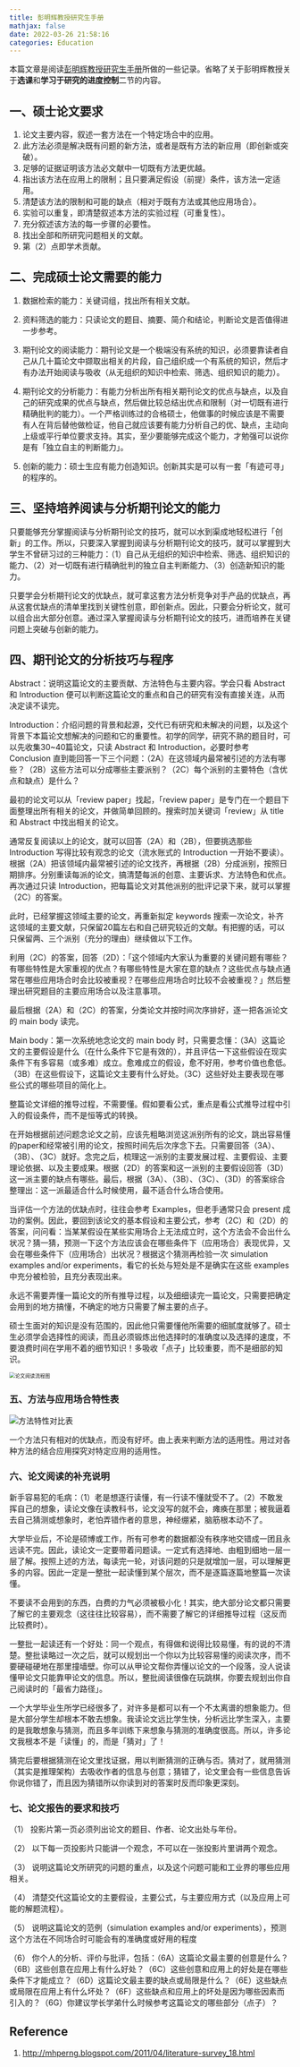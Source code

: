 ```yaml
---
title: 彭明辉教授研究生手册
mathjax: false
date: 2022-03-26 21:58:16
categories: Education
---
```


本篇文章是阅读[彭明辉教授研究生手册](http://mhperng.blogspot.com/2011/04/literature-survey_18.html)所做的一些记录。省略了关于彭明辉教授关于**选课**和**学习于研究的进度控制**二节的内容。

## 一、硕士论文要求

1. 论文主要内容，叙述一套方法在一个特定场合中的应用。
2. 此方法必须是解决既有问题的新方法，或者是既有方法的新应用（即创新或突破）。
3. 足够的证据证明该方法必文献中一切既有方法更优越。
4. 指出该方法在应用上的限制；且只要满足假设（前提）条件，该方法一定适用。
5. 清楚该方法的限制和可能的缺点（相对于既有方法或其他应用场合）。
6. 实验可以重复，即清楚叙述本方法的实验过程（可重复性）。
7. 充分叙述该方法的每一步骤的必要性。
8. 找出全部和所研究问题相关的文献。
9. 第（2）点即学术贡献。

<!-- more -->

## 二、完成硕士论文需要的能力

1. 数据检索的能力：关键词组，找出所有相关文献。

2. 资料筛选的能力：只读论文的题目、摘要、简介和结论，判断论文是否值得进一步参考。

3. 期刊论文的阅读能力：期刊论文是一个极端没有系统的知识，必须要靠读者自己从几十篇论文中撷取出相关的片段，自己组织成一个有系统的知识，然后才有办法开始阅读与吸收（从无组织的知识中检索、筛选、组织知识的能力）。

4. 期刊论文的分析能力：有能力分析出所有相关期刊论文的优点与缺点，以及自己的研究成果的优点与缺点，然后做比较总结出优点和限制（对一切既有进行精确批判的能力）。一个严格训练过的合格硕士，他做事的时候应该是不需要有人在背后替他做检证，他自己就应该要有能力分析自己的优、缺点，主动向上级或平行单位要求支持。其实，至少要能够完成这个能力，才勉强可以说你是有「独立自主的判断能力」。

5. 创新的能力：硕士生应有能力创造知识。创新其实是可以有一套「有迹可寻」的程序的。

## 三、坚持培养阅读与分析期刊论文的能力

只要能够充分掌握阅读与分析期刊论文的技巧，就可以水到渠成地轻松进行「创新」的工作。所以，只要深入掌握到阅读与分析期刊论文的技巧，就可以掌握到大学生不曾研习过的三种能力：（1）自己从无组织的知识中检索、筛选、组织知识的能力、（2）对一切既有进行精确批判的独立自主判断能力、（3）创造新知识的能力。

只要学会分析期刊论文的优缺点，就可拿这套方法分析竞争对手产品的优缺点，再从这套优缺点的清单里找到关键性创意，即创新点。因此，只要会分析论文，就可以组合出大部分创意。通过深入掌握阅读与分析期刊论文的技巧，进而培养在关键问题上突破与创新的能力。

## 四、期刊论文的分析技巧与程序

Abstract：说明这篇论文的主要贡献、方法特色与主要内容。学会只看 Abstract 和 Introduction 便可以判断这篇论文的重点和自己的研究有没有直接关连，从而决定读不读完。

Introduction：介绍问题的背景和起源，交代已有研究和未解决的问题，以及这个背景下本篇论文想解决的问题和它的重要性。初学的同学，研究不熟的题目时，可以先收集30~40篇论文，只读 Abstract 和 Introduction，必要时参考 Conclusion 直到能回答一下三个问题：（2A）在这领域内最常被引述的方法有哪些？（2B）这些方法可以分成哪些主要派别？（2C）每个派别的主要特色（含优点和缺点）是什么？

最初的论文可以从「review paper」找起，「review paper」是专门在一个题目下面整理出所有相关的论文，并做简单回顾的。搜索时加关键词「review」从 title 和 Abstract 中找出相关的论文。

通常反复阅读以上的论文，就可以回答（2A）和（2B），但要挑选那些 Introduction 写得比较有观念的论文（流水账式的 Introduction 一开始不要读）。根据（2A）把该领域内最常被引述的论文找齐，再根据（2B）分成派别，按照日期排序。分别重读每派的论文，搞清楚每派的创意、主要诉求、方法特色和优点。再次通过只读 Introduction，把每篇论文对其他派别的批评记录下来，就可以掌握（2C）的答案。

此时，已经掌握这领域主要的论文，再重新拟定 keywords 搜索一次论文，补齐这领域的主要文献，只保留20篇左右和自己研究较近的文献。有把握的话，可以只保留两、三个派别（充分的理由）继续做以下工作。

利用（2C）的答案，回答（2D）：「这个领域内大家认为重要的关键问题有哪些？有哪些特性是大家重视的优点？有哪些特性是大家在意的缺点？这些优点与缺点通常在哪些应用场合时会比较被重视？在哪些应用场合时比较不会被重视？」然后整理出研究题目的主要应用场合以及注意事项。

最后根据（2A）和（2C）的答案，分类论文并按时间次序排好，逐一把各派论文的 main body 读完。

Main body：第一次系统地念论文的 main body 时，只需要念懂：（3A）这篇论文的主要假设是什么（在什么条件下它是有效的），并且评估一下这些假设在现实条件下有多容易（或多难）成立。愈难成立的假设，愈不好用，参考价值也愈低。（3B）在这些假设下，这篇论文主要有什么好处。（3C）这些好处主要表现在哪些公式的哪些项目的简化上。

整篇论文详细的推导过程，不需要懂。假如要看公式，重点是看公式推导过程中引入的假设条件，而不是恒等式的转换。

在开始根据前述问题念论文之前，应该先粗略浏览这派别所有的论文，跳出容易懂的paper和经常被引用的论文，按照时间先后次序念下去。只需要回答（3A）、（3B）、（3C）就好。念完之后，梳理这一派别的主要发展过程、主要假设、主要理论依据、以及主要成果。根据（2D）的答案和这一派别的主要假设回答（3D）这一派主要的缺点有哪些。最后，根据（3A）、（3B）、（3C）、（3D）的答案综合整理出：这一派最适合什么时候使用，最不适合什么场合使用。

当评估一个方法的优缺点时，往往会参考 Examples，但老手通常只会 present 成功的案例。因此，要回到该论文的基本假设和主要公式，参考（2C）和（2D）的答案，问问看：当某某假设在某些实用场合上无法成立时，这个方法会不会出什么状况？猜一猜，预测一下这个方法应该会在哪些条件下（应用场合）表现优异，又会在哪些条件下（应用场合）出状况？根据这个猜测再检验一次 simulation examples and/or experiments，看它的长处与短处是不是确实在这些 examples 中充分被检验，且充分表现出来。

永远不需要弄懂一篇论文的所有推导过程，以及细细读完一篇论文，只需要把确定会用到的地方搞懂，不确定的地方只需要了解主要的点子。

硕士生面对的知识是没有范围的，因此他只需要懂他所需要的细腻度就够了。硕士生必须学会选择性的阅读，而且必须锻炼出他选择时的准确度以及选择的速度，不要浪费时间在学用不着的细节知识！多吸收「点子」比较重要，而不是细部的知识。

<img src="https://pico-1258741719.cos.ap-shanghai.myqcloud.com/blog/%E5%BD%AD%E6%98%8E%E8%BE%89%E6%95%99%E6%8E%88%E7%A0%94%E7%A9%B6%E7%94%9F%E6%89%8B%E5%86%8C/%E8%AE%BA%E6%96%87%E9%98%85%E8%AF%BB%E6%B5%81%E7%A8%8B%E5%9B%BE.png" alt="论文阅读流程图" style="zoom:64%;" />

### 五、方法与应用场合特性表

![方法特性对比表](https://pico-1258741719.cos.ap-shanghai.myqcloud.com/blog/%E5%BD%AD%E6%98%8E%E8%BE%89%E6%95%99%E6%8E%88%E7%A0%94%E7%A9%B6%E7%94%9F%E6%89%8B%E5%86%8C/%E6%96%B9%E6%B3%95%E7%89%B9%E6%80%A7%E5%AF%B9%E6%AF%94%E8%A1%A8.png)

一个方法只有相对的优缺点，而没有好坏。由上表来判断方法的适用性。用过对各种方法的结合应用探究对特定应用的适用性。

### 六、论文阅读的补充说明

新手容易犯的毛病：（1）老是想逐行读懂，有一行读不懂就受不了。（2）不敢发挥自己的想象，读论文像在读教科书，论文没写的就不会，瘫痪在那里；被我逼着去自己猜测或想象时，老怕弄错作者的意思，神经绷紧，脑筋根本动不了。

大学毕业后，不论是硕博或工作，所有可参考的数据都没有秩序地交错成一团且永远读不完。因此，读论文一定要带着问题读。一定式有选择地、由粗到细地一层一层了解。按照上述的方法，每读完一轮，对该问题的只是就增加一层，可以理解更多的内容。因此一定是一整批一起读懂到某个层次，而不是逐篇逐篇地整篇一次读懂。

不要读不会用到的东西，白费的力气必须被极小化！其实，绝大部分论文都只需要了解它的主要观念（这往往比较容易），而不需要了解它的详细推导过程（这反而比较费时）。

一整批一起读还有一个好处：同一个观点，有得做和说得比较易懂，有的说的不清楚。整批读略过一次之后，就可以规划出一个你以为比较容易懂的阅读次序，而不要硬碰硬地在那里撞墙壁。你可以从甲论文帮你弄懂以论文的一个段落，没人说读懂甲论文只能靠甲论文的信息。所以，整批阅读很像在玩跳棋，你要去规划出你自己阅读时的「最省力路径」。

一个大学毕业生所学已经很多了，对许多是都可以有一个不太离谱的想象能力。但是大部分学生却根本不敢去想象。我读论文远比学生快，分析远比学生深入，主要的是我敢想象与猜测，而且多年训练下来想象与猜测的准确度很高。所以，许多论文我根本不是「读懂」的，而是「猜对」了！

猜完后要根据猜测在论文里找证据，用以判断猜测的正确与否。猜对了，就用猜测（其实是推理架构）去吸收作者的信息与创意；猜错了，论文里会有一些信息告诉你说你错了，而且因为猜错所以你读到对的答案时反而印象更深刻。

### 七、论文报告的要求和技巧

（1） 投影片第一页必须列出论文的题目、作者、论文出处与年份。

（2） 以下每一页投影片只能讲一个观念，不可以在一张投影片里讲两个观念。

（3） 说明这篇论文所研究的问题的重点，以及这个问题可能和工业界的哪些应用相关。

（4） 清楚交代这篇论文的主要假设，主要公式，与主要应用方式（以及应用上可能的解题流程）。

（5） 说明这篇论文的范例（simulation examples and/or experiments），预测这个方法在不同场合时可能会有的准确度或好用的程度

（6） 你个人的分析、评价与批评，包括：（6A）这篇论文最主要的创意是什么？（6B）这些创意在应用上有什么好处？（6C）这些创意和应用上的好处是在哪些条件下才能成立？（6D）这篇论文最主要的缺点或局限是什么？（6E）这些缺点或局限在应用上有什么坏处？（6F）这些缺点和应用上的坏处是因为哪些因素而引入的？（6G）你建议学长学弟什么时候参考这篇论文的哪些部分（点子）？

## Reference

1. http://mhperng.blogspot.com/2011/04/literature-survey_18.html